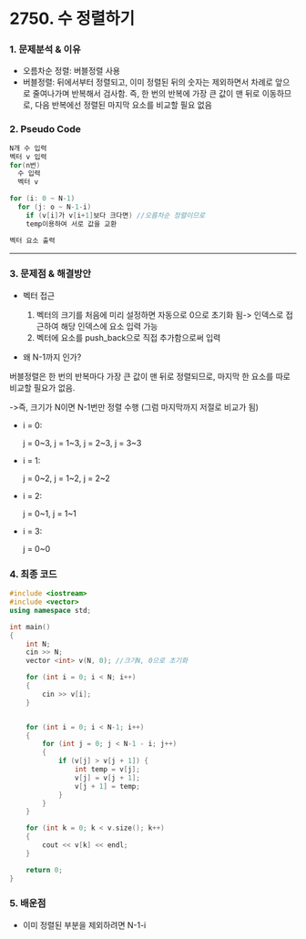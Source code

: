 # 2750. 수 정렬하기

### 1. 문제분석 & 이유

- 오름차순 정렬: 버블정렬 사용
- 버블정렬: 뒤에서부터 정렬되고, 이미 정렬된 뒤의 숫자는 제외하면서 차례로 앞으로 줄여나가며 반복해서 검사함. 즉, 한 번의 반복에 가장 큰 값이 맨 뒤로 이동하므로, 다음 반복에선 정렬된 마지막 요소를 비교할 필요 없음

### 2. Pseudo Code

```c++
N개 수 입력
벡터 v 입력
for(n번)
  수 입력
  벡터 v

for (i: 0 ~ N-1)
  for (j: o ~ N-1-i)
    if (v[i]가 v[i+1]보다 크다면) //오름차순 정렬이므로
    temp이용하여 서로 값을 교환

벡터 요소 출력
```

---

### 3. 문제점 & 해결방안

- 벡터 접근

  1. 벡터의 크기를 처음에 미리 설정하면 자동으로 0으로 초기화 됨-> 인덱스로 접근하여 해당 인덱스에 요소 입력 가능
  2. 벡터에 요소를 push_back으로 직접 추가함으로써 입력

- 왜 N-1까지 인가?

버블정렬은 한 번의 반복마다 가장 큰 값이 맨 뒤로 정렬되므로, 마지막 한 요소를 따로 비교할 필요가 없음.

->즉, 크기가 N이면 N-1번만 정렬 수행 (그럼 마지막까지 저절로 비교가 됨)

- i = 0:

  j = 0\~3, j = 1\~3, j = 2\~3, j = 3\~3

- i = 1:

  j = 0\~2, j = 1\~2, j = 2\~2

- i = 2:

  j = 0\~1, j = 1\~1

- i = 3:

  j = 0~0

### 4. 최종 코드

```c++
#include <iostream>
#include <vector>
using namespace std;

int main()
{
	int N;
	cin >> N;
	vector <int> v(N, 0); //크기N, 0으로 초기화

	for (int i = 0; i < N; i++)
	{
		cin >> v[i];
	}


	for (int i = 0; i < N-1; i++)
	{
		for (int j = 0; j < N-1 - i; j++)
		{
			if (v[j] > v[j + 1]) {
				int temp = v[j];
				v[j] = v[j + 1];
				v[j + 1] = temp;
			}
		}
	}

	for (int k = 0; k < v.size(); k++)
	{
		cout << v[k] << endl;
	}

	return 0;
}

```

### 5. 배운점

- 이미 정렬된 부분을 제외하려면 N-1-i
